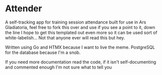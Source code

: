 # Attender

A self-tracking app for training session attendance built for use in Ars Gladiatoria, feel free to fork this over and use if you see a point to it, down the line I hope to get this templated out even more so it can be used sort of white-labelish... Not that anyone ever will read this but hey. 

Written using Go and HTMX because I want to live the meme. PostgreSQL for the database because I'm a snob. 

If you need more documentation read the code, if it isn't self-documenting and commented enough I'm not sure what to tell you
